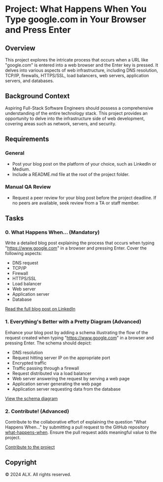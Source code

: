 # Project: What Happens When You Type google.com in Your Browser and Press Enter

## Overview

This project explores the intricate process that occurs when a URL like "google.com" is entered into a web browser and the Enter key is pressed. It delves into various aspects of web infrastructure, including DNS resolution, TCP/IP, firewalls, HTTPS/SSL, load balancers, web servers, application servers, and databases.

## Background Context

Aspiring Full-Stack Software Engineers should possess a comprehensive understanding of the entire technology stack. This project provides an opportunity to delve into the infrastructure side of web development, covering areas such as network, servers, and security.

## Requirements

### General

- Post your blog post on the platform of your choice, such as LinkedIn or Medium.
- Include a README.md file at the root of the project folder.

### Manual QA Review

- Request a peer review for your blog post before the project deadline. If no peers are available, seek review from a TA or staff member.

## Tasks

### 0. What Happens When... (Mandatory)

Write a detailed blog post explaining the process that occurs when typing "https://www.google.com" in a browser and pressing Enter. Cover the following aspects:
- DNS request
- TCP/IP
- Firewall
- HTTPS/SSL
- Load balancer
- Web server
- Application server
- Database

[Read the full blog post on LinkedIn](https://www.linkedin.com/posts/paschal-ugwu-52abb6229_activity-7173715214784151552-tRgu?utm_source=share&utm_medium=member_desktop)

### 1. Everything's Better with a Pretty Diagram (Advanced)

Enhance your blog post by adding a schema illustrating the flow of the request created when typing "https://www.google.com" in a browser and pressing Enter. The schema should depict:
- DNS resolution
- Request hitting server IP on the appropriate port
- Encrypted traffic
- Traffic passing through a firewall
- Request distributed via a load balancer
- Web server answering the request by serving a web page
- Application server generating the web page
- Application server requesting data from the database

[View the schema diagram](https://drive.google.com/file/d/16NBeMj2vw6pnFQ3XGNPm-q3aI7pIDDWD/view?usp=sharing)

### 2. Contribute! (Advanced)

Contribute to the collaborative effort of explaining the question "What Happens When..." by submitting a pull request to the GitHub repository [what-happens-when](https://github.com/alex/what-happens-when#the-g-key-is-pressed). Ensure the pull request adds meaningful value to the project.

[Contribute to the project](https://github.com/alex/what-happens-when#the-g-key-is-pressed)

## Copyright

© 2024 ALX. All rights reserved.
